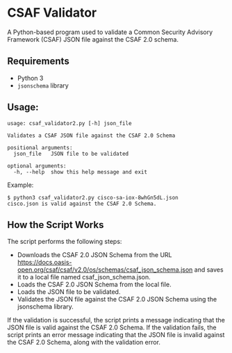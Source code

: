 # CSAF Validator
A Python-based program used to validate a Common Security Advisory Framework (CSAF) JSON file against the CSAF 2.0 schema.

## Requirements
- Python 3
- `jsonschema` library

## Usage:

```
usage: csaf_validator2.py [-h] json_file

Validates a CSAF JSON file against the CSAF 2.0 Schema

positional arguments:
  json_file   JSON file to be validated

optional arguments:
  -h, --help  show this help message and exit
  ```
  
 Example:
 
 ```
 $ python3 csaf_validator2.py cisco-sa-iox-8whGn5dL.json
 cisco.json is valid against the CSAF 2.0 Schema.
 ```

## How the Script Works
The script performs the following steps:

- Downloads the CSAF 2.0 JSON Schema from the URL https://docs.oasis-open.org/csaf/csaf/v2.0/os/schemas/csaf_json_schema.json and saves it to a local file named csaf_json_schema.json.
- Loads the CSAF 2.0 JSON Schema from the local file.
- Loads the JSON file to be validated.
- Validates the JSON file against the CSAF 2.0 JSON Schema using the jsonschema library.

If the validation is successful, the script prints a message indicating that the JSON file is valid against the CSAF 2.0 Schema. If the validation fails, the script prints an error message indicating that the JSON file is invalid against the CSAF 2.0 Schema, along with the validation error.
